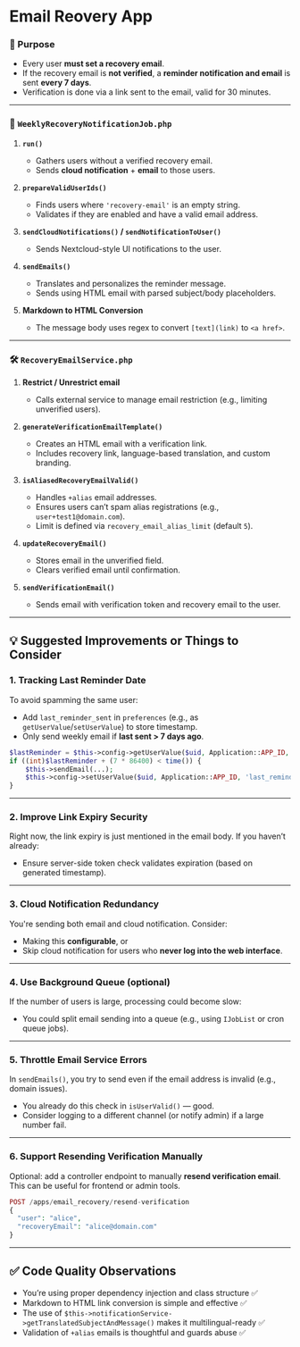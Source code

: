 # Email Reovery App

### 📌 Purpose

* Every user **must set a recovery email**.
* If the recovery email is **not verified**, a **reminder notification and email** is sent **every 7 days**.
* Verification is done via a link sent to the email, valid for 30 minutes.

---

### 🔄 `WeeklyRecoveryNotificationJob.php`

1. **`run()`**

   * Gathers users without a verified recovery email.
   * Sends **cloud notification** + **email** to those users.

2. **`prepareValidUserIds()`**

   * Finds users where `'recovery-email'` is an empty string.
   * Validates if they are enabled and have a valid email address.

3. **`sendCloudNotifications()` / `sendNotificationToUser()`**

   * Sends Nextcloud-style UI notifications to the user.

4. **`sendEmails()`**

   * Translates and personalizes the reminder message.
   * Sends using HTML email with parsed subject/body placeholders.

5. **Markdown to HTML Conversion**

   * The message body uses regex to convert `[text](link)` to `<a href>`.

---

### 🛠 `RecoveryEmailService.php`

1. **Restrict / Unrestrict email**

   * Calls external service to manage email restriction (e.g., limiting unverified users).

2. **`generateVerificationEmailTemplate()`**

   * Creates an HTML email with a verification link.
   * Includes recovery link, language-based translation, and custom branding.

3. **`isAliasedRecoveryEmailValid()`**

   * Handles `+alias` email addresses.
   * Ensures users can’t spam alias registrations (e.g., `user+test1@domain.com`).
   * Limit is defined via `recovery_email_alias_limit` (default `5`).

4. **`updateRecoveryEmail()`**

   * Stores email in the unverified field.
   * Clears verified email until confirmation.

5. **`sendVerificationEmail()`**

   * Sends email with verification token and recovery email to the user.

---

## 💡 Suggested Improvements or Things to Consider

### 1. **Tracking Last Reminder Date**

To avoid spamming the same user:

* Add `last_reminder_sent` in `preferences` (e.g., as `getUserValue`/`setUserValue`) to store timestamp.
* Only send weekly email if **last sent > 7 days ago**.

```php
$lastReminder = $this->config->getUserValue($uid, Application::APP_ID, 'last_reminder_sent', 0);
if ((int)$lastReminder + (7 * 86400) < time()) {
    $this->sendEmail(...);
    $this->config->setUserValue($uid, Application::APP_ID, 'last_reminder_sent', (string)time());
}
```

---

### 2. **Improve Link Expiry Security**

Right now, the link expiry is just mentioned in the email body. If you haven’t already:

* Ensure server-side token check validates expiration (based on generated timestamp).

---

### 3. **Cloud Notification Redundancy**

You're sending both email and cloud notification. Consider:

* Making this **configurable**, or
* Skip cloud notification for users who **never log into the web interface**.

---

### 4. **Use Background Queue (optional)**

If the number of users is large, processing could become slow:

* You could split email sending into a queue (e.g., using `IJobList` or cron queue jobs).

---

### 5. **Throttle Email Service Errors**

In `sendEmails()`, you try to send even if the email address is invalid (e.g., domain issues).

* You already do this check in `isUserValid()` — good.
* Consider logging to a different channel (or notify admin) if a large number fail.

---

### 6. **Support Resending Verification Manually**

Optional: add a controller endpoint to manually **resend verification email**.
This can be useful for frontend or admin tools.

```php
POST /apps/email_recovery/resend-verification
{
  "user": "alice",
  "recoveryEmail": "alice@domain.com"
}
```

---

## ✅ Code Quality Observations

* You’re using proper dependency injection and class structure ✅
* Markdown to HTML link conversion is simple and effective ✅
* The use of `$this->notificationService->getTranslatedSubjectAndMessage()` makes it multilingual-ready ✅
* Validation of `+alias` emails is thoughtful and guards abuse ✅
